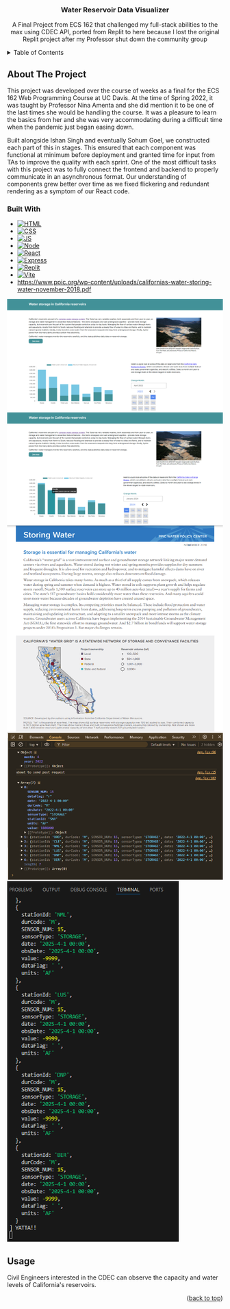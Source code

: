 
<!-- Improved compatibility of back to top link: See: https://github.com/othneildrew/Best-README-Template/pull/73 -->
<a id="readme-top"></a>
<!--
*** Thanks for checking out the Best-README-Template. If you have a suggestion
*** that would make this better, please fork the repo and create a pull request
*** or simply open an issue with the tag "enhancement".
*** Don't forget to give the project a star!
*** Thanks again! Now go create something AMAZING! :D
-->

<!-- PROJECT LOGO -->
<br />
<div align="center">

  <h3 align="center">Water Reservoir Data Visualizer</h3>

  <p align="center">
A Final Project from ECS 162 that challenged my full-stack abilities to the max using CDEC API, ported from Replit to here because I lost the original Replit project after my Professor shut down the community group
    <br />
  </p>
</div>



<!-- TABLE OF CONTENTS -->
<details>
  <summary>Table of Contents</summary>
  <ol>
    <li>
      <a href="#about-the-project">About The Project</a>
      <ul>
        <li><a href="#built-with">Built With</a></li>
      </ul>
    </li>
    <li><a href="#usage">Usage</a></li>
  </ol>
</details>



<!-- ABOUT THE PROJECT -->
## About The Project


This project was developed over the course of weeks as a final for the ECS 162 Web Programming Course at UC Davis. At the time of Spring 2022, it was taught by Professor Nina Amenta and she did mention it to be one of the last times she would be handling the course. It was a pleasure to learn the basics from her and she was very accommodating during a difficult time when the pandemic just began easing down. 

Built alongside Ishan Singh and eventually Sohum Goel, we constructed each part of this in stages. This ensured that each component was functional at minimum before deployment and granted time for input from TAs to improve the quality with each sprint. One of the most difficult tasks with this project was to fully connect the frontend and backend to properly communicate in an asynchronous format. Our understanding of components grew better over time as we fixed flickering and redundant rendering as a symptom of our React code. 




### Built With

* [![HTML][HTML]][HTML-url]
* [![CSS][CSS]][CSS-url]
* [![JS][JS]][JS-url]
* [![Node][Node]][Node-url]
* [![React][React.js]][React-url]
* [![Express][Express]][Express-url]
* [![Replit][Replit]][Replit-url]
* [![Vite][Vite]][Vite-url]
* https://www.ppic.org/wp-content/uploads/californias-water-storing-water-november-2018.pdf
  
<img src="https://raw.githubusercontent.com/stdChang/water-reservoir/master/assets/FireShot%20Capture%20014%20-%20Vite%20App%20-%20%5Blocalhost%5D.png"/>
<img src="https://raw.githubusercontent.com/stdChang/water-reservoir/master/assets/FireShot%20Capture%20016%20-%20Vite%20App%20-%20%5Blocalhost%5D.png"/>
<img src="https://raw.githubusercontent.com/stdChang/water-reservoir/master/assets/Screenshot%202025-02-26%20204742.png"/>
<img src="https://raw.githubusercontent.com/stdChang/water-reservoir/master/assets/Screenshot%202025-02-26%20204843.png"/>
<img src="https://raw.githubusercontent.com/stdChang/water-reservoir/master/assets/Screenshot%202025-02-26%20205108.png"/>

<!-- USAGE EXAMPLES -->
## Usage
Civil Engineers interested in the CDEC can observe the capacity and water levels of California's reservoirs.


<p align="right">(<a href="#readme-top">back to top</a>)</p>


<!-- MARKDOWN LINKS & IMAGES -->
<!-- https://www.markdownguide.org/basic-syntax/#reference-style-links -->
[React.js]: https://img.shields.io/badge/React-20232A?style=for-the-badge&logo=react&logoColor=61DAFB
[React-url]: https://reactjs.org/
[Vite]: https://img.shields.io/badge/Vite-B73BFE?style=for-the-badge&logo=vite&logoColor=FFD62E
[Vite-url]: https://vite.dev/
[Node]: https://img.shields.io/badge/Node%20js-339933?style=for-the-badge&logo=nodedotjs&logoColor=white
[Node-url]: https://nodejs.org/en
[Express]: https://img.shields.io/badge/Express%20js-000000?style=for-the-badge&logo=express&logoColor=white
[Express-url]: https://expressjs.com/
[Replit]: https://img.shields.io/badge/replit-667881?style=for-the-badge&logo=replit&logoColor=white
[Replit-url]: https://replit.com/
[HTML]: https://img.shields.io/badge/HTML5-E34F26?style=for-the-badge&logo=html5&logoColor=white
[HTML-url]: https://developer.mozilla.org/en-US/docs/Web/HTML
[CSS]: https://img.shields.io/badge/CSS3-1572B6?style=for-the-badge&logo=css3&logoColor=white
[CSS-url]: https://developer.mozilla.org/en-US/docs/Web/CSS
[JS]: https://img.shields.io/badge/JavaScript-323330?style=for-the-badge&logo=javascript&logoColor=F7DF1E
[JS-url]: https://developer.mozilla.org/en-US/docs/Web/JavaScript
